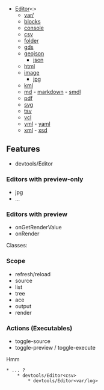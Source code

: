 * [Editor](../:.js)<>
	* [var/]() 
	* [blocks](:.js)
	* [console](:.js)
	* [csv](:.js)
	* [folder](:.js)
	* [gds](:.js)
	* [geojson](:.js)
		* [json](:.js)
	* [html](:.js)
	* [image](:.js)
		* [jpg](:.js)
	* [kml](:.js)
	* [md](:.js) - [markdown](:.js) - [smdl](:.js)
	* [pdf](:.js)
	* [svg](:.js)
	* [tsv](:.js)
	* [vcl](:.js)
	* [yml](:.js) - [yaml](:.js)
	* [xml](:.js) - [xsd](:.js)

## Features

* devtools/Editor<folder>

### Editors with preview-only

* jpg
* ...

### Editors with preview

- onGetRenderValue
- onRender

Classes:


### Scope

* refresh/reload
* source
* list
* tree
* ace
* output
* render
 
### Actions (Executables)

* toggle-source
* toggle-preview / toggle-execute


Hmm

	* ... ?
		* devtools/Editor<csv>
			* devtools/Editor<var/log>

